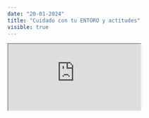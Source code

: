 ```yaml
---
date: "20-01-2024"
title: "Cuidado con tu ENTORO y actitudes"
visible: true
---
```

<iframe src="https://www.youtube.com/embed/T_wKSAXvTGE" allowfullscreen></iframe>

